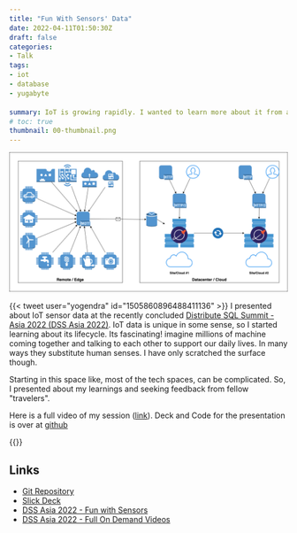 ```yaml
---
title: "Fun With Sensors' Data"
date: 2022-04-11T01:50:30Z
draft: false
categories:
- Talk
tags:
- iot
- database
- yugabyte

summary: IoT is growing rapidly. I wanted to learn more about it from an enterprise and data centric aspect of it. Here are my first of my learnings
# toc: true
thumbnail: 00-thumbnail.png
---
```


![::img-fit](01-simple-architecture.png)

{{< tweet user="yogendra" id="1505860896488411136" >}}
I presented about IoT sensor data at the recently concluded [Distribute SQL Summit - Asia 2022 (DSS Asia 2022)][event-site]. IoT data is unique in some sense, so I started learning about its lifecycle. Its fascinating! imagine millions of machine coming together and talking to each other to support our daily lives. In many ways they substitute human senses. I have only scratched the surface though.

Starting in this space like, most of the tech spaces, can be complicated. So, I presented about my learnings and seeking feedback from fellow "travelers".

Here is a full video of my session ([link][talk-video]). Deck and Code for the presentation is over at [github][talk-repo]

{{<youtube bmB49FrqEwY>}}

## Links

- [Git Repository][talk-repo]
- [Slick Deck][talk-deck]
- [DSS Asia 2022 - Fun with Sensors][talk-video]
- [DSS Asia 2022 - Full On Demand Videos][event-video-playlist]

[event-video-playlist]: https://www.youtube.com/playlist?list=PL8Z3vt4qJTkLHN2fMG6l5QN01_XIjo_eM
[event-site]: https://asia.distributedsql.org/
[talk-video]: https://www.youtube.com/watch?v=bmB49FrqEwY&list=PL8Z3vt4qJTkLHN2fMG6l5QN01_XIjo_eM&index=15
[talk-repo]: https://github.com/yogendra/fun-with-sensors-data
[talk-deck]: https://github.com/yogendra/fun-with-sensors-data/blob/main/slides.pdf
